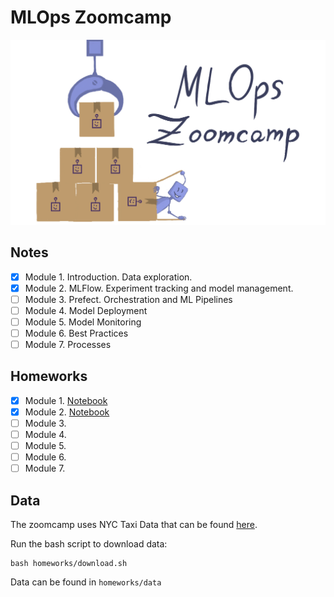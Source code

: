 # MLOps Zoomcamp

<a href="https://github.com/DataTalksClub/mlops-zoomcamp">
  <img src="media/banner.png">
</a>

## Notes

- [X] Module 1. Introduction. Data exploration.
- [X] Module 2. MLFlow. Experiment tracking and model management.
- [ ] Module 3. Prefect. Orchestration and ML Pipelines
- [ ] Module 4. Model Deployment
- [ ] Module 5. Model Monitoring
- [ ] Module 6. Best Practices
- [ ] Module 7. Processes

## Homeworks

- [X] Module 1. [Notebook](https://github.com/maxmarkov/mlops-zoomcamp/blob/master/homeworks/WEEK-1/01-homework.ipynb)
- [X] Module 2. [Notebook](https://github.com/maxmarkov/mlops-zoomcamp/blob/master/homeworks/WEEK-2/02-homework.ipynb)
- [ ] Module 3.
- [ ] Module 4.
- [ ] Module 5.
- [ ] Module 6.
- [ ] Module 7.

## Data

The zoomcamp uses NYC Taxi Data that can be found [here](https://www1.nyc.gov/site/tlc/about/tlc-trip-record-data.page).

Run the bash script to download data:

```
bash homeworks/download.sh
```

Data can be found in `homeworks/data`
